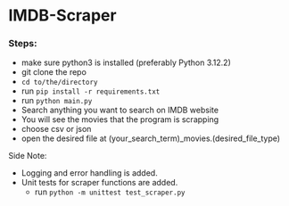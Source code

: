 # IMDB-Scraper

### Steps:
  - make sure python3 is installed (preferably Python 3.12.2)
  - git clone the repo
  - `cd to/the/directory`
  - run `pip install -r requirements.txt`
  - run `python main.py`
  - Search anything you want to search on IMDB website
  - You will see the movies that the program is scrapping
  - choose csv or json
  - open the desired file at (your_search_term)_movies.(desired_file_type)

Side Note:
  - Logging and error handling is added.
  - Unit tests for scraper functions are added.
    - run `python -m unittest test_scraper.py`
